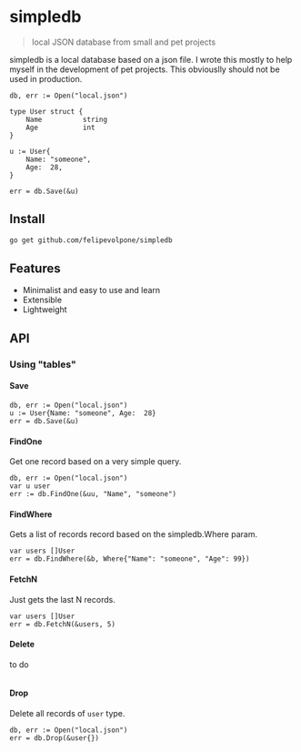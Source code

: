 # simpledb

> local JSON database from small and pet projects

simpledb is a local database based on a json file. I wrote this mostly to help myself
in the development of pet projects. This obviouslly should not be used in production.

```golang
db, err := Open("local.json")

type User struct {
    Name          string
    Age           int
}

u := User{
    Name: "someone",
    Age:  28,
}

err = db.Save(&u)
```

## Install
```bash
go get github.com/felipevolpone/simpledb
```

## Features

- Minimalist and easy to use and learn
- Extensible
- Lightweight

## API

### Using "tables"


#### Save
```golang
db, err := Open("local.json")
u := User{Name: "someone", Age:  28}
err = db.Save(&u)
```

#### FindOne
Get one record based on a very simple query.

```golang
db, err := Open("local.json")
var u user
err := db.FindOne(&uu, "Name", "someone")
```

#### FindWhere
Gets a list of records record based on the simpledb.Where param.

```golang
var users []User
err = db.FindWhere(&b, Where{"Name": "someone", "Age": 99})
```

#### FetchN
Just gets the last N records.

```golang
var users []User
err = db.FetchN(&users, 5)
```

#### Delete
to do
```golang
```

#### Drop
Delete all records of `user` type.

```golang
db, err := Open("local.json")
err = db.Drop(&user{})
```
